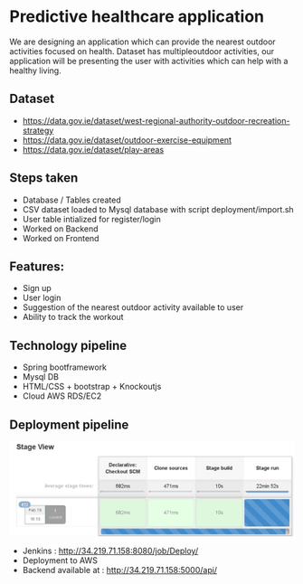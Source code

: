 # Predictive healthcare application

We are designing an application which can provide the nearest outdoor activities focused on health. Dataset has multipleoutdoor activities, our application will be presenting the user with activities which can help with a healthy living. 

## Dataset

* https://data.gov.ie/dataset/west-regional-authority-outdoor-recreation-strategy
* https://data.gov.ie/dataset/outdoor-exercise-equipment
* https://data.gov.ie/dataset/play-areas


## Steps taken

* Database / Tables created 
* CSV dataset loaded to Mysql database with script deployment/import.sh
* User table intialized for register/login
* Worked on Backend 
* Worked on Frontend 

## Features: 

* Sign up
* User login 
* Suggestion of the nearest outdoor activity available to user
* Ability to track the workout

## Technology pipeline

* Spring bootframework
* Mysql DB  
* HTML/CSS + bootstrap + Knockoutjs
* Cloud AWS RDS/EC2

## Deployment pipeline 

![Image description](img/jenkins.png)

* Jenkins : http://34.219.71.158:8080/job/Deploy/ 
* Deployment to AWS
* Backend available at : http://34.219.71.158:5000/api/
